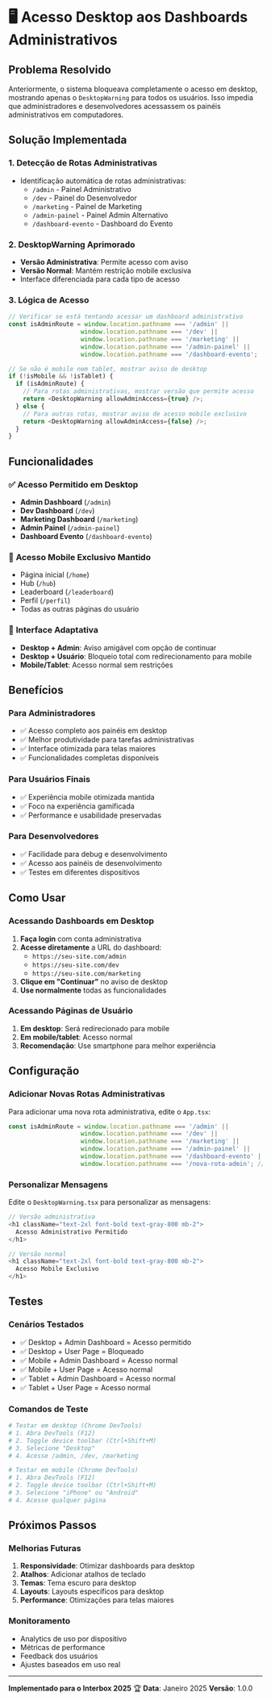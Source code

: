 # 🖥️ Acesso Desktop aos Dashboards Administrativos

## Problema Resolvido

Anteriormente, o sistema bloqueava completamente o acesso em desktop, mostrando apenas o `DesktopWarning` para todos os usuários. Isso impedia que administradores e desenvolvedores acessassem os painéis administrativos em computadores.

## Solução Implementada

### 1. **Detecção de Rotas Administrativas**

- Identificação automática de rotas administrativas:
  - `/admin` - Painel Administrativo
  - `/dev` - Painel do Desenvolvedor  
  - `/marketing` - Painel de Marketing
  - `/admin-painel` - Painel Admin Alternativo
  - `/dashboard-evento` - Dashboard do Evento

### 2. **DesktopWarning Aprimorado**

- **Versão Administrativa**: Permite acesso com aviso
- **Versão Normal**: Mantém restrição mobile exclusiva
- Interface diferenciada para cada tipo de acesso

### 3. **Lógica de Acesso**

```typescript
// Verificar se está tentando acessar um dashboard administrativo
const isAdminRoute = window.location.pathname === '/admin' || 
                    window.location.pathname === '/dev' || 
                    window.location.pathname === '/marketing' ||
                    window.location.pathname === '/admin-painel' ||
                    window.location.pathname === '/dashboard-evento';

// Se não é mobile nem tablet, mostrar aviso de desktop
if (!isMobile && !isTablet) {
  if (isAdminRoute) {
    // Para rotas administrativas, mostrar versão que permite acesso
    return <DesktopWarning allowAdminAccess={true} />;
  } else {
    // Para outras rotas, mostrar aviso de acesso mobile exclusivo
    return <DesktopWarning allowAdminAccess={false} />;
  }
}
```

## Funcionalidades

### ✅ **Acesso Permitido em Desktop**

- **Admin Dashboard** (`/admin`)
- **Dev Dashboard** (`/dev`) 
- **Marketing Dashboard** (`/marketing`)
- **Admin Painel** (`/admin-painel`)
- **Dashboard Evento** (`/dashboard-evento`)

### 📱 **Acesso Mobile Exclusivo Mantido**

- Página inicial (`/home`)
- Hub (`/hub`)
- Leaderboard (`/leaderboard`)
- Perfil (`/perfil`)
- Todas as outras páginas do usuário

### 🎯 **Interface Adaptativa**

- **Desktop + Admin**: Aviso amigável com opção de continuar
- **Desktop + Usuário**: Bloqueio total com redirecionamento para mobile
- **Mobile/Tablet**: Acesso normal sem restrições

## Benefícios

### Para Administradores

- ✅ Acesso completo aos painéis em desktop
- ✅ Melhor produtividade para tarefas administrativas
- ✅ Interface otimizada para telas maiores
- ✅ Funcionalidades completas disponíveis

### Para Usuários Finais

- ✅ Experiência mobile otimizada mantida
- ✅ Foco na experiência gamificada
- ✅ Performance e usabilidade preservadas

### Para Desenvolvedores

- ✅ Facilidade para debug e desenvolvimento
- ✅ Acesso aos painéis de desenvolvimento
- ✅ Testes em diferentes dispositivos

## Como Usar

### Acessando Dashboards em Desktop

1. **Faça login** com conta administrativa
2. **Acesse diretamente** a URL do dashboard:
   - `https://seu-site.com/admin`
   - `https://seu-site.com/dev`
   - `https://seu-site.com/marketing`
3. **Clique em "Continuar"** no aviso de desktop
4. **Use normalmente** todas as funcionalidades

### Acessando Páginas de Usuário

1. **Em desktop**: Será redirecionado para mobile
2. **Em mobile/tablet**: Acesso normal
3. **Recomendação**: Use smartphone para melhor experiência

## Configuração

### Adicionar Novas Rotas Administrativas

Para adicionar uma nova rota administrativa, edite o `App.tsx`:

```typescript
const isAdminRoute = window.location.pathname === '/admin' || 
                    window.location.pathname === '/dev' || 
                    window.location.pathname === '/marketing' ||
                    window.location.pathname === '/admin-painel' ||
                    window.location.pathname === '/dashboard-evento' ||
                    window.location.pathname === '/nova-rota-admin'; // ← Adicionar aqui
```

### Personalizar Mensagens

Edite o `DesktopWarning.tsx` para personalizar as mensagens:

```typescript
// Versão administrativa
<h1 className="text-2xl font-bold text-gray-800 mb-2">
  Acesso Administrativo Permitido
</h1>

// Versão normal
<h1 className="text-2xl font-bold text-gray-800 mb-2">
  Acesso Mobile Exclusivo
</h1>
```

## Testes

### Cenários Testados

- ✅ Desktop + Admin Dashboard = Acesso permitido
- ✅ Desktop + User Page = Bloqueado
- ✅ Mobile + Admin Dashboard = Acesso normal
- ✅ Mobile + User Page = Acesso normal
- ✅ Tablet + Admin Dashboard = Acesso normal
- ✅ Tablet + User Page = Acesso normal

### Comandos de Teste

```bash
# Testar em desktop (Chrome DevTools)
# 1. Abra DevTools (F12)
# 2. Toggle device toolbar (Ctrl+Shift+M)
# 3. Selecione "Desktop"
# 4. Acesse /admin, /dev, /marketing

# Testar em mobile (Chrome DevTools)
# 1. Abra DevTools (F12)
# 2. Toggle device toolbar (Ctrl+Shift+M)
# 3. Selecione "iPhone" ou "Android"
# 4. Acesse qualquer página
```

## Próximos Passos

### Melhorias Futuras
1. **Responsividade**: Otimizar dashboards para desktop
2. **Atalhos**: Adicionar atalhos de teclado
3. **Temas**: Tema escuro para desktop
4. **Layouts**: Layouts específicos para desktop
5. **Performance**: Otimizações para telas maiores

### Monitoramento
- Analytics de uso por dispositivo
- Métricas de performance
- Feedback dos usuários
- Ajustes baseados em uso real

---

**Implementado para o Interbox 2025** 🏆
**Data**: Janeiro 2025
**Versão**: 1.0.0 